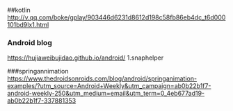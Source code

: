 ##kotlin
http://v.qq.com/boke/gplay/903446d6231d8612d198c58fb86eb4dc_t6d000101bd9lx1.html



### Android blog
https://hujiaweibujidao.github.io/android/
1.snaphelper

###springannimation
https://www.thedroidsonroids.com/blog/android/springanimation-examples/?utm_source=Android+Weekly&utm_campaign=ab0b22b1f7-android-weekly-250&utm_medium=email&utm_term=0_4eb677ad19-ab0b22b1f7-337881353
